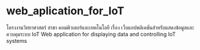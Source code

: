 # web_aplication_for_IoT

โครงงานวิทยาศาสตร์ สาขา คอมพิวเตอร์และเทคโนโลยี
เรื่อง เว็บแอปพลิเคชันสำหรับแสดงข้อมูลและควบคุมระบบ IoT
Web application for displaying data and controlling IoT systems
